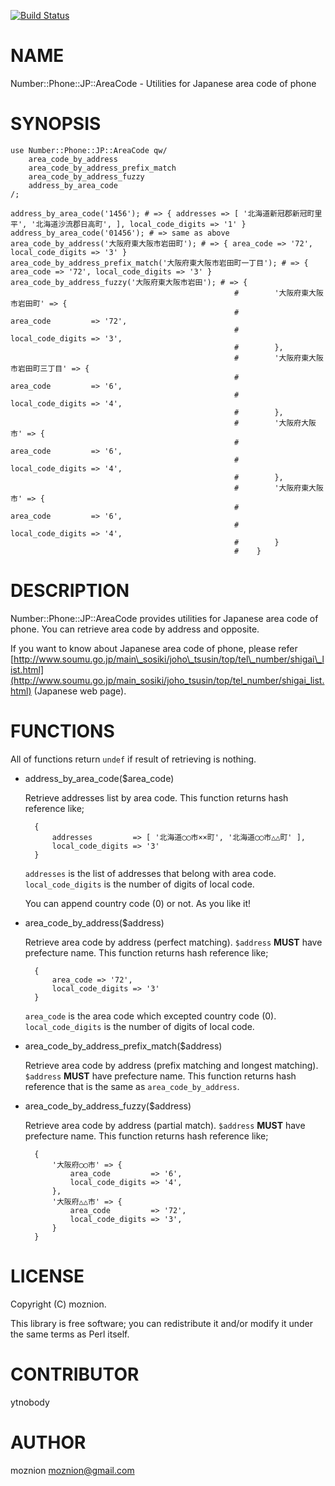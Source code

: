 [![Build Status](https://travis-ci.org/moznion/Number-Phone-JP-AreaCode.png?branch=master)](https://travis-ci.org/moznion/Number-Phone-JP-AreaCode)
# NAME

Number::Phone::JP::AreaCode - Utilities for Japanese area code of phone

# SYNOPSIS

    use Number::Phone::JP::AreaCode qw/
        area_code_by_address
        area_code_by_address_prefix_match
        area_code_by_address_fuzzy
        address_by_area_code
    /;

    address_by_area_code('1456'); # => { addresses => [ '北海道新冠郡新冠町里平', '北海道沙流郡日高町', ], local_code_digits => '1' }
    address_by_area_code('01456'); # => same as above
    area_code_by_address('大阪府東大阪市岩田町'); # => { area_code => '72', local_code_digits => '3' }
    area_code_by_address_prefix_match('大阪府東大阪市岩田町一丁目'); # => { area_code => '72', local_code_digits => '3' }
    area_code_by_address_fuzzy('大阪府東大阪市岩田'); # => {
                                                      #        '大阪府東大阪市岩田町' => {
                                                      #            area_code         => '72',
                                                      #            local_code_digits => '3',
                                                      #        },
                                                      #        '大阪府東大阪市岩田町三丁目' => {
                                                      #            area_code         => '6',
                                                      #            local_code_digits => '4',
                                                      #        },
                                                      #        '大阪府大阪市' => {
                                                      #            area_code         => '6',
                                                      #            local_code_digits => '4',
                                                      #        },
                                                      #        '大阪府東大阪市' => {
                                                      #            area_code         => '6',
                                                      #            local_code_digits => '4',
                                                      #        }
                                                      #    }

# DESCRIPTION

Number::Phone::JP::AreaCode provides utilities for Japanese area code of phone.
You can retrieve area code by address and opposite.

If you want to know about Japanese area code of phone, please refer [http://www.soumu.go.jp/main\_sosiki/joho\_tsusin/top/tel\_number/shigai\_list.html](http://www.soumu.go.jp/main_sosiki/joho_tsusin/top/tel_number/shigai_list.html) (Japanese web page).

# FUNCTIONS

All of functions return `undef` if result of retrieving is nothing.

- address\_by\_area\_code($area\_code)

    Retrieve addresses list by area code.
    This function returns hash reference like;

        {
            addresses         => [ '北海道◯◯市××町', '北海道◯◯市△△町' ],
            local_code_digits => '3'
        }

    `addresses` is the list of addresses that belong with area code.
    `local_code_digits` is the number of digits of local code.

    You can append country code (0) or not. As you like it!

- area\_code\_by\_address($address)

    Retrieve area code by address (perfect matching). `$address` __MUST__ have prefecture name.
    This function returns hash reference like;

        {
            area_code => '72',
            local_code_digits => '3'
        }

    `area_code` is the area code which excepted country code (0).
    `local_code_digits` is the number of digits of local code.

- area\_code\_by\_address\_prefix\_match($address)

    Retrieve area code by address (prefix matching and longest matching). `$address` __MUST__ have prefecture name.
    This function returns hash reference that is the same as `area_code_by_address`.

- area\_code\_by\_address\_fuzzy($address)

    Retrieve area code by address (partial match). `$address` __MUST__ have prefecture name.
    This function returns hash reference like;

        {
            '大阪府◯◯市' => {
                area_code         => '6',
                local_code_digits => '4',
            },
            '大阪府△△市' => {
                area_code         => '72',
                local_code_digits => '3',
            }
        }

# LICENSE

Copyright (C) moznion.

This library is free software; you can redistribute it and/or modify
it under the same terms as Perl itself.

# CONTRIBUTOR

ytnobody

# AUTHOR

moznion <moznion@gmail.com>

